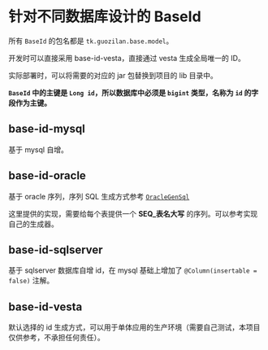 # 针对不同数据库设计的 BaseId

所有 `BaseId` 的包名都是 `tk.guozilan.base.model`。

开发时可以直接采用 base-id-vesta，直接通过 vesta 生成全局唯一的 ID。

实际部署时，可以将需要的对应的 jar 包替换到项目的 lib 目录中。

**`BaseId` 中的主键是 `Long id`，所以数据库中必须是 `bigint` 类型，名称为 `id` 的字段作为主键。**

## base-id-mysql

基于 mysql 自增。

## base-id-oracle

基于 oracle 序列，序列 SQL 生成方式参考 [`OracleGenSql`](https://github.com/guozilanTK/base/blob/master/base-id/base-id-oracle/src/main/java/tk/guozilan/base/model/OracleGenSql.java)

这里提供的实现，需要给每个表提供一个 **SEQ_表名大写** 的序列。可以参考实现自己的生成器。

## base-id-sqlserver

基于 sqlserver 数据库自增 id，在 mysql 基础上增加了 `@Column(insertable = false)` 注解。

## base-id-vesta

默认选择的 id 生成方式，可以用于单体应用的生产环境（需要自己测试，本项目仅供参考，不承担任何责任）。


